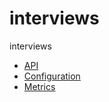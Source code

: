 # interviews

interviews

* [API](docs/api.md)
* [Configuration](docs/config.md)
* [Metrics](docs/metrics.md)
